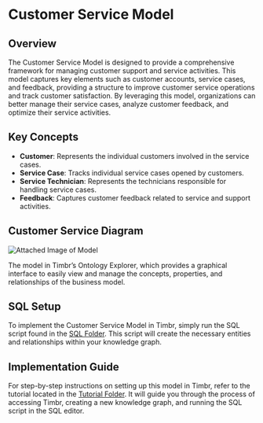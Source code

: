 # Customer Service Model

## Overview
The Customer Service Model is designed to provide a comprehensive framework for managing customer support and service activities. This model captures key elements such as customer accounts, service cases, and feedback, providing a structure to improve customer service operations and track customer satisfaction. By leveraging this model, organizations can better manage their service cases, analyze customer feedback, and optimize their service activities.

## Key Concepts
- **Customer**: Represents the individual customers involved in the service cases.
- **Service Case**: Tracks individual service cases opened by customers.
- **Service Technician**: Represents the technicians responsible for handling service cases.
- **Feedback**: Captures customer feedback related to service and support activities.

## Customer Service Diagram

![Attached Image of Model](path/to/image.png)

The model in Timbr’s Ontology Explorer, which provides a graphical interface to easily view and manage the concepts, properties, and relationships of the business model.

## SQL Setup
To implement the Customer Service Model in Timbr, simply run the SQL script found in the [SQL Folder](./sql). This script will create the necessary entities and relationships within your knowledge graph.

## Implementation Guide
For step-by-step instructions on setting up this model in Timbr, refer to the tutorial located in the [Tutorial Folder](./tutorial). It will guide you through the process of accessing Timbr, creating a new knowledge graph, and running the SQL script in the SQL editor.
